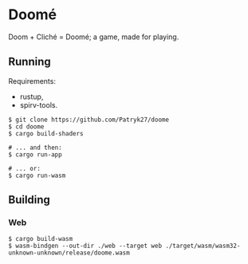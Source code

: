 # Doomé

Doom + Cliché = Doomé; a game, made for playing.

## Running

Requirements:

- rustup,
- spirv-tools.

``` shell
$ git clone https://github.com/Patryk27/doome
$ cd doome
$ cargo build-shaders

# ... and then:
$ cargo run-app

# ... or:
$ cargo run-wasm
```

## Building

### Web

``` shell
$ cargo build-wasm
$ wasm-bindgen --out-dir ./web --target web ./target/wasm/wasm32-unknown-unknown/release/doome.wasm
```

